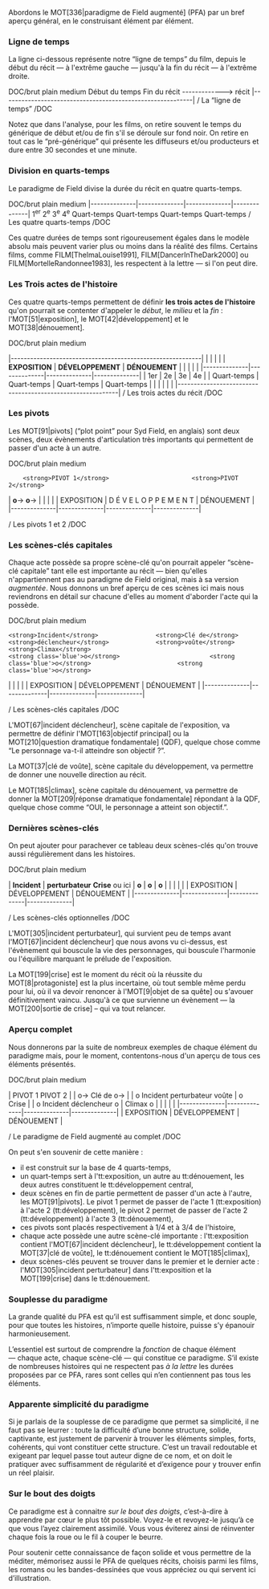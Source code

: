 <!-- Page: #317 Vue d'ensemble du paradigme -->

Abordons le MOT[336|paradigme de Field augmenté] (PFA) par un bref aperçu général, en le construisant élément par élément.

### Ligne de temps

La ligne ci-dessous représente notre “ligne de temps” du film, depuis le début du récit — à l'extrême gauche — jusqu'à la fin du récit — à l'extrême droite. 

DOC/brut plain medium
Début du                      temps                    Fin du
récit                     ------------->                récit
|-----------------------------------------------------------|
/ La “ligne de temps”
/DOC

Notez que dans l'analyse, pour les films, on retire souvent le temps du générique de début et/ou de fin s'il se déroule sur fond noir. On retire en tout cas le “pré-générique” qui présente les diffuseurs et/ou producteurs et dure entre 30 secondes et une minute.

### Division en quarts-temps

Le paradigme de Field divise la durée du récit en quatre quarts-temps.

DOC/brut plain medium
|--------------|--------------|--------------|--------------|
       1<sup>er</sup>             2<sup>e</sup>             3<sup>e</sup>             4<sup>e</sup>
  Quart-temps     Quart-temps    Quart-temps    Quart-temps
/ Les quatre quarts-temps
/DOC

Ces quatre durées de temps sont rigoureusement égales dans le modèle absolu mais peuvent varier plus ou moins dans la réalité des films. Certains films, comme FILM[ThelmaLouise1991], FILM[DancerInTheDark2000] ou FILM[MortelleRandonnee1983], les respectent à la lettre — si l'on peut dire.

### Les Trois actes de l'histoire

Ces quatre quarts-temps permettent de définir **les trois actes de l'histoire** qu'on pourrait se contenter d'appeler le *début*, le *milieu* et la *fin* : l'MOT[51|exposition], le MOT[42|développement] et le MOT[38|dénouement].

DOC/brut plain medium

|-----------------------------------------------------------|
|              |                             |              |
|  <strong>EXPOSITION</strong>  |        <strong>DÉVELOPPEMENT</strong>        |  <strong>DÉNOUEMENT</strong>  |
|              |                             |              |
|--------------|--------------|--------------|--------------|
|     1er      |      2e      |      3e      |      4e      |
| Quart-temps  |  Quart-temps |  Quart-temps |  Quart-temps |
|              |              |              |              |
|-----------------------------------------------------------|
/ Les trois actes du récit
/DOC


### Les pivots

Les MOT[91|pivots] (“plot point” pour Syd Field, en anglais) sont deux scènes, deux évènements d'articulation très importants qui permettent de passer d'un acte à un autre.

DOC/brut plain medium

        <strong>PIVOT 1</strong>                       <strong>PIVOT 2</strong>
|             <strong class='blue'>o</strong>->                           <strong class='blue'>o</strong>->
|              |                             |              |
| EXPOSITION   |  D É V E L O P P E M E N T  |  DÉNOUEMENT  |
|--------------|--------------|--------------|--------------|

/ Les pivots 1 et 2
/DOC


### Les scènes-clés capitales

Chaque acte possède sa propre scène-clé qu'on pourrait appeler “scène-clé capitale” tant elle est importante au récit — bien qu'elles n'appartiennent pas au paradigme de Field original, mais à sa version *augmentée*. Nous donnons un bref aperçu de ces scènes ici mais nous reviendrons en détail sur chacune d'elles au moment d'aborder l'acte qui la possède.

DOC/brut plain medium

    <strong>Incident</strong>                <strong>Clé de</strong>                 
    <strong>déclencheur</strong>             <strong>voûte</strong>                  <strong>Climax</strong>
    <strong class='blue'>o</strong>                         <strong class='blue'>o</strong>                        <strong class='blue'>o</strong>
|              |                             |              |
| EXPOSITION   |        DÉVELOPPEMENT        |  DÉNOUEMENT  |
|--------------|--------------|--------------|--------------|

/ Les scènes-clés capitales
/DOC

L'MOT[67|incident déclencheur], scène capitale de l'exposition, va permettre de définir l'MOT[163|objectif principal] ou la MOT[210|question dramatique fondamentale] (QDF), quelque chose comme “Le personnage va-t-il atteindre son objectif ?”.

La MOT[37|clé de voûte], scène capitale du développement, va permettre de donner une nouvelle direction au récit.

Le MOT[185|climax], scène capitale du dénouement, va permettre de donner la MOT[209|réponse dramatique fondamentale] répondant à la QDF, quelque chose comme “OUI, le personnage a atteint son objectif.”.

### Dernières scènes-clés

On peut ajouter pour parachever ce tableau deux scènes-clés qu'on trouve aussi régulièrement dans les histoires.

DOC/brut plain medium

| <strong>Incident</strong>
| <strong>perturbateur</strong>                        <strong>Crise</strong>      ou ici
| <strong class='blue'>o</strong>            |                          <strong class='blue'>o</strong>  |   <strong class='blue'>o</strong>          |
|              |                             |              |
| EXPOSITION   |        DÉVELOPPEMENT        |  DÉNOUEMENT  |
|--------------|--------------|--------------|--------------|

/ Les scènes-clés optionnelles
/DOC

L'MOT[305|incident perturbateur], qui survient peu de temps avant l'MOT[67|incident déclencheur] que nous avons vu ci-dessus, est l'évènement qui bouscule la vie des personnages, qui bouscule l'harmonie ou l'équilibre marquant le prélude de l'exposition.

La MOT[199|crise] est le moment du récit où la réussite du MOT[8|protagoniste] est la plus incertaine, où tout semble même perdu pour lui, où il va devoir renoncer à l'MOT[9|objet de sa quête] ou s'avouer définitivement vaincu. Jusqu'à ce que survienne un évènement — la MOT[200|sortie de crise] – qui va tout relancer.

### Aperçu complet

Nous donnerons par la suite de nombreux exemples de chaque élément du paradigme mais, pour le moment, contentons-nous d'un aperçu de tous ces éléments présentés.

DOC/brut plain medium

|       PIVOT 1                       PIVOT 2               |
|             o->            Clé de         o->             |
| o Incident perturbateur    voûte           |  o Crise     |
|   o Incident déclencheur    o              |     Climax o |
|              |                             |              |
|--------------|--------------|--------------|--------------|
| EXPOSITION   |        DÉVELOPPEMENT        |  DÉNOUEMENT  |

/ Le paradigme de Field augmenté au complet
/DOC

On peut s'en souvenir de cette manière :

* il est construit sur la base de 4 quarts-temps,
* un quart-temps sert à l'tt:exposition, un autre au tt:dénouement, les deux autres constituent le tt:développement central,
* deux scènes en fin de partie permettent de passer d'un acte à l'autre, les MOT[91|pivots]. Le pivot 1 permet de passer de l'acte 1 (tt:exposition) à l'acte 2 (tt:développement), le pivot 2 permet de passer de l'acte 2 (tt:développement) à l'acte 3 (tt:dénouement),
* ces pivots sont placés respectivement à 1/4 et à 3/4 de l'histoire,
* chaque acte possède une autre scène-clé importante : l'tt:exposition contient l'MOT[67|incident déclencheur], le tt:développement contient la MOT[37|clé de voûte], le tt:dénouement contient le MOT[185|climax],
* deux scènes-clés peuvent se trouver dans le premier et le dernier acte : l'MOT[305|incident perturbateur] dans l'tt:exposition et la MOT[199|crise] dans le tt:dénouement.


### Souplesse du paradigme

La grande qualité du PFA est qu’il est suffisamment simple, et donc souple, pour que toutes les histoires, n’importe quelle histoire, puisse s’y épanouir harmonieusement.

L’essentiel est surtout de comprendre la *fonction* de chaque élément — chaque acte, chaque scène-clé — qui constitue ce paradigme. S’il existe de nombreuses histoires qui ne respectent pas *à la lettre* les durées proposées par ce PFA, rares sont celles qui n’en contiennent pas tous les éléments.

### Apparente simplicité du paradigme

Si je parlais de la souplesse de ce paradigme que permet sa simplicité, il ne faut pas se leurrer : toute la difficulté d’une bonne structure, solide, captivante, est justement de parvenir à trouver les éléments simples, forts, cohérents, qui vont constituer cette structure. C’est un travail redoutable et exigeant par lequel passe tout auteur digne de ce nom, et on doit le pratiquer avec suffisamment de régularité et d’exigence pour y trouver enfin un réel plaisir.

### Sur le bout des doigts

Ce paradigme est à connaitre *sur le bout des doigts*, c’est-à-dire à apprendre par cœur le plus tôt possible. Voyez-le et revoyez-le jusqu’à ce que vous l’ayez clairement assimilé. Vous vous éviterez ainsi de réinventer chaque fois la roue ou le fil à couper le beurre.

Pour soutenir cette connaissance de façon solide et vous permettre de la méditer, mémorisez aussi le PFA de quelques récits, choisis parmi les films, les romans ou les bandes-dessinées que vous appréciez ou qui servent ici d’illustration.